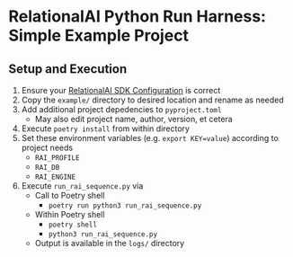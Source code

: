 # RelationalAI Python Run Harness: Simple Example Project

## Setup and Execution
1. Ensure your [RelationalAI SDK Configuration](https://docs.relational.ai/rkgms/sdk/sdk-configuration) is correct
1. Copy the `example/` directory to desired location and rename as needed
1. Add additional project depedencies to `pyproject.toml`
    - May also edit project name, author, version, et cetera
1. Execute `poetry install` from within directory
1. Set these environment variables (e.g. `export KEY=value`) according to project needs
   - `RAI_PROFILE`
   - `RAI_DB`
   - `RAI_ENGINE`
1. Execute `run_rai_sequence.py` via
   - Call to Poetry shell
       - `poetry run python3 run_rai_sequence.py`
   - Within Poetry shell
       - `poetry shell`
       - `python3 run_rai_sequence.py`
   - Output is available in the `logs/` directory
